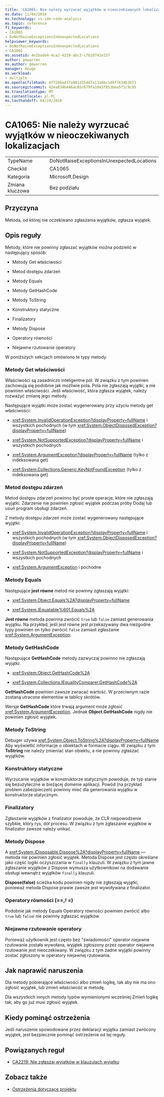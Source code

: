 ```yaml
---
title: 'CA1065: Nie należy wyrzucać wyjątków w nieoczekiwanych lokalizacjach'
ms.date: 11/04/2016
ms.technology: vs-ide-code-analysis
ms.topic: reference
f1_keywords:
- CA1065
- DoNotRaiseExceptionsInUnexpectedLocations
helpviewer_keywords:
- DoNotRaiseExceptionsInUnexpectedLocations
- CA1065
ms.assetid: 4e1bade4-4ca2-4219-abc3-c7b2d741e157
author: gewarren
ms.author: gewarren
manager: douge
ms.workload:
- multiple
ms.openlocfilehash: 477286e437a901d15dd7a13a6bc1d9f7634b3b73
ms.sourcegitcommit: 42ea834b446ac65c679fa1043f853bea5f1c9c95
ms.translationtype: MT
ms.contentlocale: pl-PL
ms.lasthandoff: 04/19/2018
---
```

# <a name="ca1065-do-not-raise-exceptions-in-unexpected-locations"></a>CA1065: Nie należy wyrzucać wyjątków w nieoczekiwanych lokalizacjach

|||
|-|-|
|TypeName|DoNotRaiseExceptionsInUnexpectedLocations|
|CheckId|CA1065|
|Kategoria|Microsoft.Design|
|Zmiana kluczowa|Bez podziału|

## <a name="cause"></a>Przyczyna

Metoda, od której nie oczekiwano zgłaszania wyjątków, zgłasza wyjątek.

## <a name="rule-description"></a>Opis reguły

Metody, które nie powinny zgłaszać wyjątków można podzielić w następujący sposób:

- Metody Get właściwości

- Metod dostępu zdarzeń

- Metody Equals

- Metody GetHashCode

- Metody ToString

- Konstruktory statyczne

- Finalizatory

- Metody Dispose

- Operatory równości

- Niejawne rzutowanie operatory

W poniższych sekcjach omówiono te typy metody.

### <a name="property-get-methods"></a>Metody Get właściwości

Właściwości są zasadniczo inteligentne pól. W związku z tym powinien zachowują się podobnie jak możliwie pola. Pola nie zgłaszają wyjątki, a nie powinien właściwości. Jeśli właściwość, która zgłasza wyjątek, należy rozważyć zmianę jego metody.

Następujące wyjątki może zostać wygenerowany przy użyciu metody get właściwości:

- <xref:System.InvalidOperationException?displayProperty=fullName> i wszystkich pochodnych (w tym <xref:System.ObjectDisposedException?displayProperty=fullName>)

- <xref:System.NotSupportedException?displayProperty=fullName> i wszystkich pochodnych

- <xref:System.ArgumentException?displayProperty=fullName> (tylko z indeksowana get)

- <xref:System.Collections.Generic.KeyNotFoundException> (tylko z indeksowana get)

### <a name="event-accessor-methods"></a>Metod dostępu zdarzeń

Metod dostępu zdarzeń powinno być proste operacje, które nie zgłaszają wyjątki. Zdarzenie nie powinien zgłosić wyjątek podczas próby Dodaj lub usuń program obsługi zdarzeń.

Z metody dostępu zdarzeń może zostać wygenerowany następujące wyjątki:

- <xref:System.InvalidOperationException?displayProperty=fullName> i wszystkich pochodnych (w tym <xref:System.ObjectDisposedException?displayProperty=fullName>)

- <xref:System.NotSupportedException?displayProperty=fullName> i wszystkich pochodnych

- <xref:System.ArgumentException> i pochodne

### <a name="equals-methods"></a>Metody Equals

Następujące **jest równe** metod nie powinny zgłaszają wyjątki:

- <xref:System.Object.Equals%2A?displayProperty=fullName>

- <xref:System.IEquatable%601.Equals%2A>

**Jest równe** metoda powinna zwrócić `true` lub `false` zamiast generowania wyjątku. Na przykład, jeśli jest równe jest przekazywany dwa niezgodne typy powinien on tylko zwrócić `false` zamiast zgłaszanie <xref:System.ArgumentException>.

### <a name="gethashcode-methods"></a>Metody GetHashCode

Następujące **GetHashCode** metody zazwyczaj powinno nie zgłaszają wyjątki:

- <xref:System.Object.GetHashCode%2A>

- <xref:System.Collections.IEqualityComparer.GetHashCode%2A>

**GetHashCode** powinien zawsze zwracać wartość. W przeciwnym razie zostaną utracone elementów w tablicy skrótów.

Wersje **GetHashCode** które trwają argument może zgłosić <xref:System.ArgumentException>. Jednak **Object.GetHashCode** nigdy nie powinien zgłosić wyjątek.

### <a name="tostring-methods"></a>Metody ToString

Debuger używa <xref:System.Object.ToString%2A?displayProperty=fullName> Aby wyświetlić informacje o obiektach w formacie ciągu. W związku z tym **ToString** nie należy zmieniać stan obiektu, a nie powinny zgłaszać wyjątków.

### <a name="static-constructors"></a>Konstruktory statyczne

Wyrzucanie wyjątków w konstruktorze statycznym powoduje, że typ stanie się bezużyteczne w bieżącej domenie aplikacji. Powód (na przykład problem zabezpieczeń) powinny mieć dla generowania wyjątku w konstruktorze statycznym.

### <a name="finalizers"></a>Finalizatory

Zgłaszanie wyjątków z finalizator powoduje, że CLR niepowodzenie szybkie, który rys, dół procesu. W związku z tym zgłaszanie wyjątków w finalizator zawsze należy unikać.

### <a name="dispose-methods"></a>Metody Dispose

A <xref:System.IDisposable.Dispose%2A?displayProperty=fullName> — metoda nie powinien zgłosić wyjątek. Metoda Dispose jest często określane jako część logiki oczyszczania w `finally` klauzuli. W związku z tym jawne zgłaszanie wyjątków z Dispose wymusza użytkownikowi na dodawanie obsługi wewnątrz wyjątków `finally` klauzuli.

**Dispose(false)** ścieżka kodu powinien nigdy nie zgłaszają wyjątki, ponieważ metoda Dispose prawie zawsze jest wywoływana z finalizator.

### <a name="equality-operators--"></a>Operatory równości (==,! =)

Podobnie jak metody Equals Operatory równości powinien zwrócić albo `true` lub `false`i nie powinny zgłaszać wyjątków.

### <a name="implicit-cast-operators"></a>Niejawne rzutowanie operatory

Ponieważ użytkownik jest często bez "świadomości" operator niejawne rzutowanie została wywołana, wyjątek zgłoszony przez operator niejawne rzutowanie jest nieoczekiwany. W związku z tym żadne wyjątki powinny zostać zgłoszony w operatory niejawnej rzutowania.

## <a name="how-to-fix-violations"></a>Jak naprawić naruszenia

Dla metody pobierające właściwości albo zmień logikę, tak aby nie ma ono zgłosić wyjątek, lub zmień właściwość w metodę.

Dla wszystkich innych metody typów wymienionymi wcześniej Zmień logikę tak, aby go już musi zgłosić wyjątek.

## <a name="when-to-suppress-warnings"></a>Kiedy pominąć ostrzeżenia

Jeśli naruszenie spowodowane przez deklaracji wyjątku zamiast zwrócony wyjątek, jest bezpiecznie pominąć ostrzeżenie od tej reguły.

## <a name="related-rules"></a>Powiązanych reguł

- [CA2219: Nie zgłaszaj wyjątków w klauzulach wyjątku](../code-quality/ca2219-do-not-raise-exceptions-in-exception-clauses.md)

## <a name="see-also"></a>Zobacz także

- [Ostrzeżenia dotyczące projektu](../code-quality/design-warnings.md)
